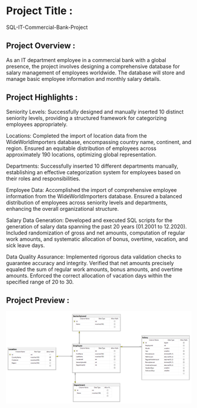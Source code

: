 # Project Title :
SQL-IT-Commercial-Bank-Project

## Project Overview :
As an IT department employee in a commercial bank with a global presence, the project involves designing a comprehensive database for salary management of employees worldwide. 
The database will store and manage basic employee information and monthly salary details.

## Project Highlights :
Seniority Levels: Successfully designed and manually inserted 10 distinct seniority levels, providing a structured framework for categorizing employees appropriately.

Locations: Completed the import of location data from the WideWorldImporters database, encompassing country name, continent, and region. Ensured an equitable distribution of employees across approximately 190 locations, optimizing global representation.

Departments: Successfully inserted 10 different departments manually, establishing an effective categorization system for employees based on their roles and responsibilities.

Employee Data: Accomplished the import of comprehensive employee information from the WideWorldImporters database. Ensured a balanced distribution of employees across seniority levels and departments, enhancing the overall organizational structure.

Salary Data Generation: Developed and executed SQL scripts for the generation of salary data spanning the past 20 years (01.2001 to 12.2020). Included randomization of gross and net amounts, computation of regular work amounts, and systematic allocation of bonus, overtime, vacation, and sick leave days.

Data Quality Assurance: Implemented rigorous data validation checks to guarantee accuracy and integrity. Verified that net amounts precisely equaled the sum of regular work amounts, bonus amounts, and overtime amounts. Enforced the correct allocation of vacation days within the specified range of 20 to 30.

## Project Preview :

<img src="Images/DB_diagram.png">
